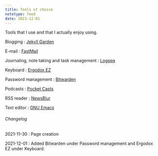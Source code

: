 ```yaml
---
title: Tools of choice
notetype: feed
date: 2021-12-01
---
```


Tools that I use and that I actually enjoy using.

Blogging
: [Jekyll Garden](https://github.com/Jekyll-Garden/jekyll-garden.github.io)

E-mail
: [FastMail](https://www.fastmail.com/)

Journaling, note taking and task management
: [Logseq](https://logseq.com/)

Keyboard
: [Ergodox EZ](https://ergodox-ez.com/)

Password management
: [Bitwarden](https://bitwarden.com/)

Podcasts
: [Pocket Casts](https://www.pocketcasts.com/)

RSS reader
: [NewsBlur](https://newsblur.com/)

Text editor
: [GNU Emacs](https://www.gnu.org/software/emacs/)

###### Changelog

2021-11-30
: Page creation

2021-12-01
: Added Bitwarden under Password management and Ergodox EZ under Keyboard.
